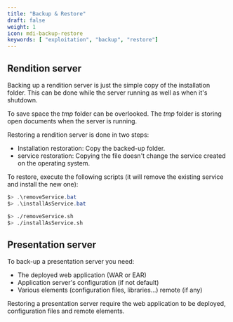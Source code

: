 ```yaml
---
title: "Backup & Restore"
draft: false
weight: 1
icon: mdi-backup-restore
keywords: [ "exploitation", "backup", "restore"]
---
```


## Rendition server

Backing up a rendition server is just the simple copy of the
installation folder. This can be done while the server running as well
as when it's shutdown.

To save space the *tmp* folder can be overlooked. The *tmp* folder is
storing open documents when the server is running.

Restoring a rendition server is done in two steps:

- Installation restoration: Copy the backed-up folder.
- service restoration: Copying the file doesn't change the service
  created on the operating system.

To restore, execute the following scripts (it will remove the existing service and install the new one):


```powershell
$> .\removeService.bat
$> .\installAsService.bat
```


```bash
$> ./removeService.sh
$> ./installAsService.sh
```


## Presentation server

To back-up a presentation server you need:

- The deployed web application (WAR or EAR)
- Application server's configuration (if not default)
- Various elements (configuration files, libraries...) remote (if any)

Restoring a presentation server require the web application to be
deployed, configuration files and remote elements.
